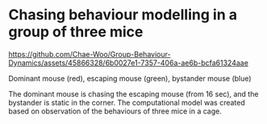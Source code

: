 # Chasing behaviour modelling in a group of three mice

https://github.com/Chae-Woo/Group-Behaviour-Dynamics/assets/45866328/6b0027e1-7357-406a-ae6b-bcfa61324aae

Dominant mouse (red), escaping mouse (green),  bystander mouse (blue)

The dominant mouse is chasing the escaping mouse (from 16 sec), and the bystander is static in the corner.
The computational model was created based on observation of the behaviours of three mice in a cage.
